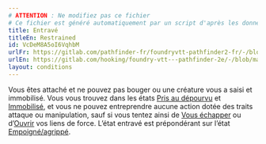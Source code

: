 ```yaml
---
# ATTENTION : Ne modifiez pas ce fichier
# Ce fichier est généré automatiquement par un script d'après les données du module Foundry VTT officiel et de sa traduction
title: Entravé
titleEn: Restrained
id: VcDeM8A5oI6VqhbM
urlFr: https://gitlab.com/pathfinder-fr/foundryvtt-pathfinder2-fr/-/blob/master/data/conditionitems/VcDeM8A5oI6VqhbM.htm
urlEn: https://gitlab.com/hooking/foundry-vtt---pathfinder-2e/-/blob/master/packs/data/conditionitems.db/restrained.json
layout: conditions
---
```

Vous êtes attaché et ne pouvez pas bouger ou une créature vous a saisi et immobilisé. Vous vous trouvez dans les états [Pris au dépourvu](pris-au-dépourvu.html) et [Immobilisé](immobilisé.html), et vous ne pouvez entreprendre aucune action dotée des traits attaque ou manipulation, sauf si vous tentez ainsi de [Vous échapper](../actions/s-échapper.html) ou d’[Ouvrir](../actions/ouvrir-de-force.html) vos liens de force. L’état entravé est prépondérant sur l’état [Empoigné/agrippé](agrippé-empoigné.html).
